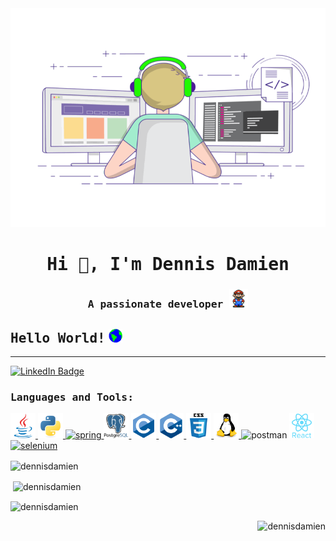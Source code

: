 <img src="https://github.com/dennisdamien/DennisDamien/blob/main/asset/coding.gif" alt="coding man" width=100% height=350>
<h1 align="center"><samp>Hi 👋, I'm Dennis Damien</samp></h1>
<h3 align="center"><samp>A passionate developer </samp><img src="https://github.com/dennisdamien/DennisDamien/blob/main/asset/mario_hello_big.gif" width="30px" height="30px" alt="super mario"></h3>

## <samp>Hello World!</samp> <img alt="rotating globe" height="22px" src="https://github.com/dennisdamien/DennisDamien/blob/main/asset/earth.gif" width="22px"/>

---

[![LinkedIn Badge](https://img.shields.io/badge/LinkedIn-%23E4405F.svg?&style=flat-square&logo=linkedin&logoColor=white&color=071A2C&link=https://www.linkedin.com/in/dennis-damien-521b33217/)](https://www.linkedin.com/in/dennis-damien-521b33217/)

### <samp>Languages and Tools:</samp>
<p align="left"> 
  <a href="https://www.cprogramming.com/" target="_blank" rel="noreferrer"> 
  <a href="https://www.java.com" target="_blank" rel="noreferrer"> <img src="https://raw.githubusercontent.com/devicons/devicon/master/icons/java/java-original.svg" alt="java" width="40" height="40"/>
  <a href="https://www.python.org" target="_blank" rel="noreferrer"> <img src="https://raw.githubusercontent.com/devicons/devicon/master/icons/python/python-original.svg" alt="python" width="40" height="40"/> </a> 
  <a href="https://spring.io/" target="_blank" rel="noreferrer"> <img src="https://www.vectorlogo.zone/logos/springio/springio-icon.svg" alt="spring" width="40" height="40"/> </a><a href="https://reactjs.org/" target="_blank" rel="noreferrer"></a>
  <a href="https://www.postgresql.org" target="_blank" rel="noreferrer"> <img src="https://raw.githubusercontent.com/devicons/devicon/master/icons/postgresql/postgresql-original-wordmark.svg" alt="postgresql" width="40" height="40"/> </a> 
  <a href="https://postman.com" target="_blank" rel="noreferrer"><img src="https://raw.githubusercontent.com/devicons/devicon/master/icons/c/c-original.svg" alt="c" width="40" height="40"/> </a> 
  <a href="https://www.w3schools.com/cpp/" target="_blank" rel="noreferrer"> <img src="https://raw.githubusercontent.com/devicons/devicon/master/icons/cplusplus/cplusplus-original.svg" alt="cplusplus" width="40" height="40"/> </a>
  <a href="https://www.w3schools.com/css/" target="_blank" rel="noreferrer"> <img src="https://raw.githubusercontent.com/devicons/devicon/master/icons/css3/css3-original-wordmark.svg" alt="css3" width="40" height="40"/> </a>
  <a href="https://www.linux.org/" target="_blank" rel="noreferrer"> <img src="https://raw.githubusercontent.com/devicons/devicon/master/icons/linux/linux-original.svg" alt="linux" width="40" height="40"/> </a>
  <img src="https://www.vectorlogo.zone/logos/getpostman/getpostman-icon.svg" alt="postman" width="40" height="40"/> </a> 
  <img src="https://raw.githubusercontent.com/devicons/devicon/master/icons/react/react-original-wordmark.svg" alt="react" width="40" height="40"/> </a>
  <a href="https://www.selenium.dev" target="_blank" rel="noreferrer"> <img src="https://raw.githubusercontent.com/detain/svg-logos/780f25886640cef088af994181646db2f6b1a3f8/svg/selenium-logo.svg" alt="selenium" width="40" height="40"/> </a> 
</p>

<p><img align="center" src="https://github-readme-stats.vercel.app/api/top-langs?username=dennisdamien&show_icons=true&locale=en&layout=compact" alt="dennisdamien" /></p>

<p>&nbsp;<img align="center" src="https://github-readme-stats.vercel.app/api?username=dennisdamien&show_icons=true&locale=en" alt="dennisdamien" /></p>

<p><img align="center" src="https://github-readme-streak-stats.herokuapp.com/?user=dennisdamien&" alt="dennisdamien" /></p>

<p align="right"> <img src="https://komarev.com/ghpvc/?username=dennisdamien&label=Profile%20views&color=0e75b6&style=flat" alt="dennisdamien" /> </p>
